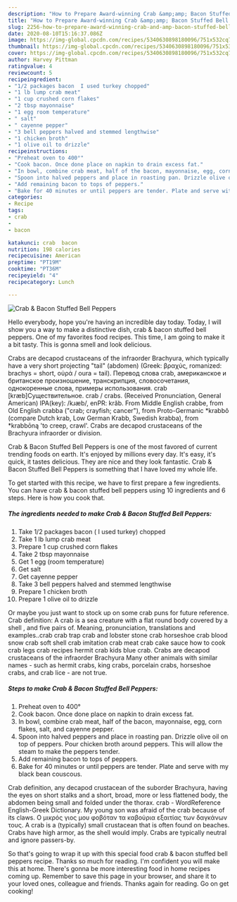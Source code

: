 ```yaml
---
description: "How to Prepare Award-winning Crab &amp;amp; Bacon Stuffed Bell Peppers"
title: "How to Prepare Award-winning Crab &amp;amp; Bacon Stuffed Bell Peppers"
slug: 2256-how-to-prepare-award-winning-crab-and-amp-bacon-stuffed-bell-peppers
date: 2020-08-10T15:16:37.086Z
image: https://img-global.cpcdn.com/recipes/5340630898180096/751x532cq70/crab-bacon-stuffed-bell-peppers-recipe-main-photo.jpg
thumbnail: https://img-global.cpcdn.com/recipes/5340630898180096/751x532cq70/crab-bacon-stuffed-bell-peppers-recipe-main-photo.jpg
cover: https://img-global.cpcdn.com/recipes/5340630898180096/751x532cq70/crab-bacon-stuffed-bell-peppers-recipe-main-photo.jpg
author: Harvey Pittman
ratingvalue: 4
reviewcount: 5
recipeingredient:
- "1/2 packages bacon  I used turkey chopped"
- "1 lb lump crab meat"
- "1 cup crushed corn flakes"
- "2 tbsp mayonnaise"
- "1 egg room temperature"
- " salt"
- " cayenne pepper"
- "3 bell peppers halved and stemmed lengthwise"
- "1 chicken broth"
- "1 olive oil to drizzle"
recipeinstructions:
- "Preheat oven to 400°"
- "Cook bacon. Once done place on napkin to drain excess fat."
- "In bowl, combine crab meat, half of the bacon, mayonnaise, egg, corn flakes, salt, and cayenne pepper."
- "Spoon into halved peppers and place in roasting pan. Drizzle olive oil on top of peppers. Pour chicken broth around peppers. This will allow the steam to make the peppers tender."
- "Add remaining bacon to tops of peppers."
- "Bake for 40 minutes or until peppers are tender. Plate and serve with my black bean couscous."
categories:
- Recipe
tags:
- crab
- 
- bacon

katakunci: crab  bacon 
nutrition: 198 calories
recipecuisine: American
preptime: "PT19M"
cooktime: "PT36M"
recipeyield: "4"
recipecategory: Lunch

---
```



![Crab &amp; Bacon Stuffed Bell Peppers](https://img-global.cpcdn.com/recipes/5340630898180096/751x532cq70/crab-bacon-stuffed-bell-peppers-recipe-main-photo.jpg)

Hello everybody, hope you're having an incredible day today. Today, I will show you a way to make a distinctive dish, crab &amp; bacon stuffed bell peppers. One of my favorites food recipes. This time, I am going to make it a bit tasty. This is gonna smell and look delicious.

Crabs are decapod crustaceans of the infraorder Brachyura, which typically have a very short projecting &#34;tail&#34; (abdomen) (Greek: βραχύς, romanized: brachys = short, οὐρά / οura = tail). Перевод слова crab, американское и британское произношение, транскрипция, словосочетания, однокоренные слова, примеры использования. crab [kræb]Существительное. crab / crabs. (Received Pronunciation, General American) IPA(key): /kɹæb/, enPR: krăb. From Middle English crabbe, from Old English crabba (&#34;crab; crayfish; cancer&#34;), from Proto-Germanic *krabbô (compare Dutch krab, Low German Krabb, Swedish krabba), from *krabbōną &#39;to creep, crawl&#39;. Crabs are decapod crustaceans of the Brachyura infraorder or division.

Crab &amp; Bacon Stuffed Bell Peppers is one of the most favored of current trending foods on earth. It's enjoyed by millions every day. It's easy, it's quick, it tastes delicious. They are nice and they look fantastic. Crab &amp; Bacon Stuffed Bell Peppers is something that I have loved my whole life.


To get started with this recipe, we have to first prepare a few ingredients. You can have crab &amp; bacon stuffed bell peppers using 10 ingredients and 6 steps. Here is how you cook that.

<!--inarticleads1-->

##### The ingredients needed to make Crab &amp; Bacon Stuffed Bell Peppers:

1. Take 1/2 packages bacon ( I used turkey) chopped
1. Take 1 lb lump crab meat
1. Prepare 1 cup crushed corn flakes
1. Take 2 tbsp mayonnaise
1. Get 1 egg (room temperature)
1. Get  salt
1. Get  cayenne pepper
1. Take 3 bell peppers halved and stemmed lengthwise
1. Prepare 1 chicken broth
1. Prepare 1 olive oil to drizzle


Or maybe you just want to stock up on some crab puns for future reference. Crab definition: A crab is a sea creature with a flat round body covered by a shell , and five pairs of. Meaning, pronunciation, translations and examples..crab crab trap crab and lobster stone crab horseshoe crab blood snow crab soft shell crab imitation crab meat crab cake sauce how to cook crab legs crab recipes hermit crab kids blue crab. Crabs are decapod crustaceans of the infraorder Brachyura Many other animals with similar names - such as hermit crabs, king crabs, porcelain crabs, horseshoe crabs, and crab lice - are not true. 

<!--inarticleads2-->

##### Steps to make Crab &amp; Bacon Stuffed Bell Peppers:

1. Preheat oven to 400°
1. Cook bacon. Once done place on napkin to drain excess fat.
1. In bowl, combine crab meat, half of the bacon, mayonnaise, egg, corn flakes, salt, and cayenne pepper.
1. Spoon into halved peppers and place in roasting pan. Drizzle olive oil on top of peppers. Pour chicken broth around peppers. This will allow the steam to make the peppers tender.
1. Add remaining bacon to tops of peppers.
1. Bake for 40 minutes or until peppers are tender. Plate and serve with my black bean couscous.


Crab definition, any decapod crustacean of the suborder Brachyura, having the eyes on short stalks and a short, broad, more or less flattened body, the abdomen being small and folded under the thorax. crab - WordReference English-Greek Dictionary. My young son was afraid of the crab because of its claws. Ο μικρός γιος μου φοβόταν τα καβούρια εξαιτίας των δαγκάνων τους. A crab is a (typically) small crustacean that is often found on beaches. Crabs have high armor, as the shell would imply. Crabs are typically neutral and ignore passers-by. 

So that's going to wrap it up with this special food crab &amp; bacon stuffed bell peppers recipe. Thanks so much for reading. I'm confident you will make this at home. There's gonna be more interesting food in home recipes coming up. Remember to save this page in your browser, and share it to your loved ones, colleague and friends. Thanks again for reading. Go on get cooking!
